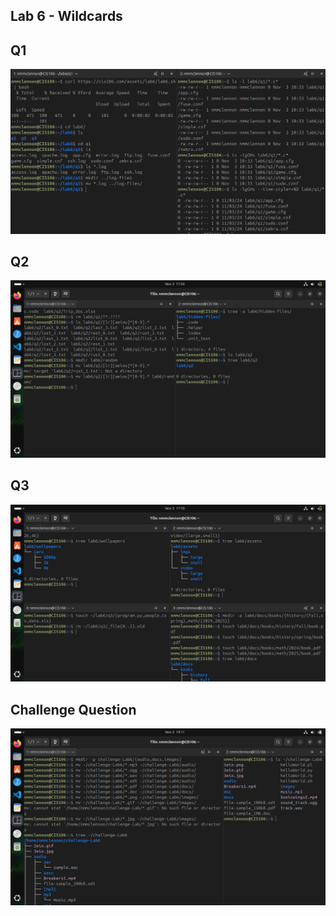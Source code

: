 ## Lab 6 - Wildcards

## Q1
![q1](Question%201.png)


## Q2
![q2](Question%202.png)

## Q3
![q3](Question%203.png)

## Challenge Question
![cq](CQuestion.png)